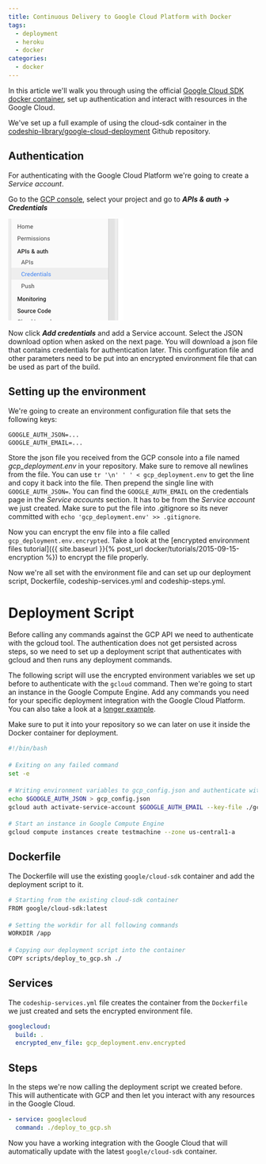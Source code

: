 ```yaml
---
title: Continuous Delivery to Google Cloud Platform with Docker
tags:
  - deployment
  - heroku
  - docker
categories:
  - docker
---
```


In this article we'll walk you through using the official [Google Cloud SDK docker container](https://hub.docker.com/r/google/cloud-sdk/), set up authentication and interact with resources in the Google Cloud.

We've set up a full example of using the cloud-sdk container in the [codeship-library/google-cloud-deployment](https://github.com/codeship-library/google-cloud-deployment) Github repository.

## Authentication

For authenticating with the Google Cloud Platform we're going to create a *Service account*.

Go to the [GCP console](https://console.developers.google.com), select your project and go to ***APIs & auth -> Credentials***

![Google Cloud Platform Credentials View](/assets/img/content/google-cloud-deployment/credentials-link.png)

Now click ***Add credentials*** and add a Service account. Select the JSON download option when asked on the next page. You will download a json file that contains credentials for authentication later. This configuration file and other parameters need to be put into an encrypted environment file that can be used as part of the build.

## Setting up the environment

We're going to create an environment configuration file that sets the following keys:

```
GOOGLE_AUTH_JSON=...
GOOGLE_AUTH_EMAIL=...
```

Store the json file you received from the GCP console into a file named *gcp_deployment.env* in your repository. Make sure to remove all newlines from the file. You can use `tr '\n' ' ' < gcp_deployment.env` to get the line and copy it back into the file. Then prepend the single line with `GOOGLE_AUTH_JSON=`. You can find the `GOOGLE_AUTH_EMAIL` on the credentials page in the *Service accounts* section. It has to be from the *Service account* we just created. Make sure to put the file into .gitignore so its never committed with `echo 'gcp_deployment.env' >> .gitignore`.

Now you can encrypt the env file into a file called `gcp_deployment.env.encrypted`. Take a look at the [encrypted environment files tutorial]({{ site.baseurl }}{% post_url docker/tutorials/2015-09-15-encryption %}) to encrypt the file properly.

Now we're all set with the environment file and can set up our deployment script, Dockerfile, codeship-services.yml and codeship-steps.yml.

# Deployment Script

Before calling any commands against the GCP API we need to authenticate with the gcloud tool. The authentication does not get persisted across steps, so we need to set up a deployment script that authenticates with gcloud and then runs any deployment commands.

The following script will use the encrypted environment variables we set up before to authenticate with the `gcloud` command. Then we're going to start an instance in the Google Compute Engine. Add any commands you need for your specific deployment integration with the Google Cloud Platform. You can also take a look at a [longer example](https://github.com/codeship-library/google-cloud-deployment/blob/master/authenticate_and_run.sh).

Make sure to put it into your repository so we can later on use it inside the Docker container for deployment.

```bash
#!/bin/bash

# Exiting on any failed command
set -e

# Writing environment variables to gcp_config.json and authenticate with gcloud
echo $GOOGLE_AUTH_JSON > gcp_config.json
gcloud auth activate-service-account $GOOGLE_AUTH_EMAIL --key-file ./gcp_config.json --project YOUR_PROJECT_NAME

# Start an instance in Google Compute Engine
gcloud compute instances create testmachine --zone us-central1-a
```

## Dockerfile

The Dockerfile will use the existing `google/cloud-sdk` container and add the deployment script to it.

```bash
# Starting from the existing cloud-sdk container
FROM google/cloud-sdk:latest

# Setting the workdir for all following commands
WORKDIR /app

# Copying our deployment script into the container
COPY scripts/deploy_to_gcp.sh ./
```

## Services

The `codeship-services.yml` file creates the container from the `Dockerfile` we just created and sets the encrypted environment file.

```yaml
googlecloud:
  build: .
  encrypted_env_file: gcp_deployment.env.encrypted
```

## Steps

In the steps we're now calling the deployment script we created before. This will authenticate with GCP and then let you interact with any resources in the Google Cloud.

```yaml
- service: googlecloud
  command: ./deploy_to_gcp.sh
```

Now you have a working integration with the Google Cloud that will automatically update with the latest `google/cloud-sdk` container.

